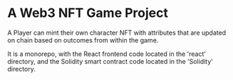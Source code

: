 # A Web3 NFT Game Project

A Player can mint their own character NFT with attributes that are updated on chain based on outcomes from within the game.

It is a monorepo, with the React frontend code located in the 'react' directory, and the Solidity smart contract code located in the 'Solidity' directory.
